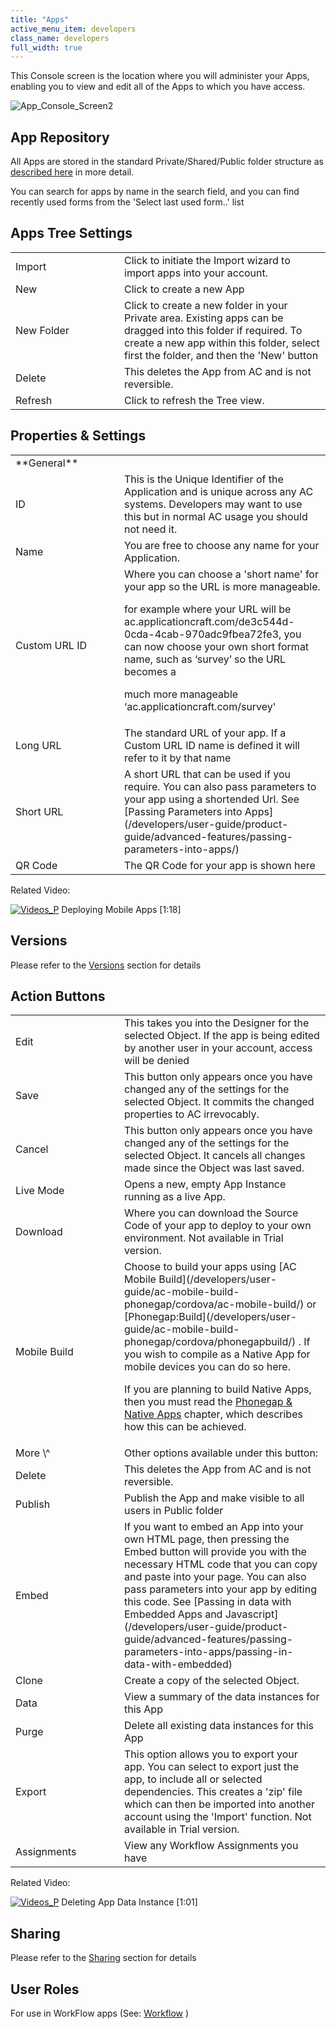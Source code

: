 ```yaml
---
title: "Apps"
active_menu_item: developers
class_name: developers
full_width: true
---
```



This Console screen is the location where you will administer your Apps, enabling you to view and edit all of the Apps to which you have access.

![App\_Console\_Screen2](/img/docs/app_console_screen2.zoom54.png)

## App Repository

All Apps are stored in the standard Private/Shared/Public folder structure as [described here](/developers/user-guide/product-guide/the-console/private-shared-and-public-fol) in more detail.

You can search for apps by name in the search field, and you can find recently used forms from the 'Select last used form..' list

## Apps Tree Settings

<table>
<tr>
<td width="126">
Import

</td>
<td width="16">
</td>
<td>
Click to initiate the Import wizard to import apps into your account.

</td>
</tr>
<tr>
<td width="126">
New

</td>
<td width="16">
</td>
<td>
Click to create a new App

</td>
</tr>
<tr>
<td width="126">
New Folder

</td>
<td width="16">
</td>
<td>
Click to create a new folder in your Private area. Existing apps can be dragged into this folder if required. To create a new app within this folder, select first the folder, and then the 'New' button

</td>
</tr>
<tr>
<td width="126">
Delete

</td>
<td width="16">
</td>
<td>
This deletes the App from AC and is not reversible.

</td>
</tr>
<tr>
<td width="126">
Refresh

</td>
<td width="16">
</td>
<td>
Click to refresh the Tree view.

</td>
</tr>
</table>

## Properties & Settings

<table>
<tr>
<td width="126">
**General**

</td>
<td width="16">
</td>
<td>
</td>
</tr>
<tr>
<td width="126">
ID

</td>
<td width="16">
</td>
<td>
This is the Unique Identifier of the Application and is unique across any AC systems. Developers may want to use this but in normal AC usage you should not need it.

</td>
</tr>
<tr>
<td width="126">
Name

</td>
<td width="16">
</td>
<td>
You are free to choose any name for your Application.

</td>
</tr>
<tr>
<td width="126">
Custom URL ID

</td>
<td width="16">
</td>
<td>
Where you can choose a 'short name' for your app so the URL is more manageable.

for example where your URL will be ac.applicationcraft.com/de3c544d-0cda-4cab-970adc9fbea72fe3, you can now choose your own short format name, such as ‘survey’ so the URL becomes a

much more manageable ‘ac.applicationcraft.com/survey'

</td>
</tr>
<tr>
<td width="126">
Long URL

</td>
<td width="16">
</td>
<td>
The standard URL of your app. If a Custom URL ID name is defined it will refer to it by that name

</td>
</tr>
<tr>
<td width="126">
Short URL

</td>
<td width="16">
</td>
<td>
A short URL that can be used if you require. You can also pass parameters to your app using a shortended Url. See [Passing Parameters into Apps](/developers/user-guide/product-guide/advanced-features/passing-parameters-into-apps/)

</td>
</tr>
<tr>
<td width="126">
QR Code

</td>
<td width="16">
</td>
<td>
The QR Code for your app is shown here

</td>
</tr>
</table>

Related Video:

[![Videos\_P](/img/docs/videos_p.png)](http://www.youtube.com/v/lZ-AAMuPVNA?autoplay=1&hd=1&fs=1&showsearch=0&rel=0&) Deploying Mobile Apps [1:18]

## Versions

Please refer to the [Versions](/developers/user-guide/product-guide/the-console/versions) section for details

## Action Buttons

<table>
<tr>
<td width="126">
Edit

</td>
<td width="16">
</td>
<td>
This takes you into the Designer for the selected Object. If the app is being edited by another user in your account, access will be denied

</td>
</tr>
<tr>
<td width="126">
Save

</td>
<td width="16">
</td>
<td>
This button only appears once you have changed any of the settings for the selected Object. It commits the changed properties to AC irrevocably.

</td>
</tr>
<tr>
<td width="126">
Cancel

</td>
<td width="16">
</td>
<td>
This button only appears once you have changed any of the settings for the selected Object. It cancels all changes made since the Object was last saved.

</td>
</tr>
<tr>
<td width="126">
Live Mode

</td>
<td width="16">
</td>
<td>
Opens a new, empty App Instance running as a live App.

</td>
</tr>
<tr>
<td width="126">
Download

</td>
<td width="16">
</td>
<td>
Where you can download the Source Code of your app to deploy to your own environment. Not available in Trial version.

</td>
</tr>
<tr>
<td width="126">
Mobile Build

</td>
<td width="16">
</td>
<td>
Choose to build your apps using [AC Mobile Build](/developers/user-guide/ac-mobile-build-phonegap/cordova/ac-mobile-build/) or [Phonegap:Build](/developers/user-guide/ac-mobile-build-phonegap/cordova/phonegapbuild/) . If you wish to compile as a Native App for mobile devices you can do so here.

If you are planning to build Native Apps, then you must read the [Phonegap & Native Apps](/developers/user-guide/ac-mobile-build-phonegap/cordova/) chapter, which describes how this can be achieved.

</td>
</tr>
<tr>
<td width="126">
More \^

</td>
<td width="16">
</td>
<td>
Other options available under this button:

</td>
</tr>
<tr>
<td width="126">
Delete

</td>
<td width="16">
</td>
<td>
This deletes the App from AC and is not reversible.

</td>
</tr>
<tr>
<td width="126">
Publish

</td>
<td width="16">
</td>
<td>
Publish the App and make visible to all users in Public folder

</td>
</tr>
<tr>
<td width="126">
Embed

</td>
<td width="16">
</td>
<td>
If you want to embed an App into your own HTML page, then pressing the Embed button will provide you with the necessary HTML code that you can copy and paste into your page. You can also pass parameters into your app by editing this code. See [Passing in data with Embedded Apps and Javascript](/developers/user-guide/product-guide/advanced-features/passing-parameters-into-apps/passing-in-data-with-embedded)

</td>
</tr>
<tr>
<td width="126">
Clone

</td>
<td width="16">
</td>
<td>
Create a copy of the selected Object.

</td>
</tr>
<tr>
<td width="126">
Data

</td>
<td width="16">
</td>
<td>
View a summary of the data instances for this App

</td>
</tr>
<tr>
<td width="126">
<a id="purge"> </a> Purge

</td>
<td width="16">
</td>
<td>
Delete all existing data instances for this App

</td>
</tr>
<tr>
<td width="126">
Export

</td>
<td width="16">
</td>
<td>
This option allows you to export your app. You can select to export just the app, to include all or selected dependencies. This creates a 'zip' file which can then be imported into another account using the 'Import' function. Not available in Trial version.

</td>
</tr>
<tr>
<td width="126">
Assignments

</td>
<td width="16">
</td>
<td>
View any Workflow Assignments you have

</td>
</tr>
</table>

Related Video:

[![Videos\_P](/img/docs/videos_p.png)](http://www.youtube.com/v/wrXV9Db7yhs?autoplay=1&hd=1&fs=1&showsearch=0&rel=0&) Deleting App Data Instance [1:01]

## Sharing

Please refer to the [Sharing](/developers/user-guide/product-guide/the-console/sharing) section for details

## User Roles

For use in WorkFlow apps (See: [Workflow](/developers/user-guide/product-guide/advanced-features/workflow/) )
